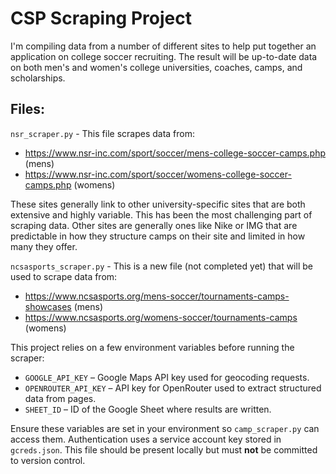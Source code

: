 # CSP Scraping Project

I'm compiling data from a number of different sites to help put together an application on college soccer recruiting. The result will be up-to-date data on both men's and women's college universities, coaches, camps, and scholarships.

## Files:
`nsr_scraper.py` - This file scrapes data from:
- https://www.nsr-inc.com/sport/soccer/mens-college-soccer-camps.php (mens)
- https://www.nsr-inc.com/sport/soccer/womens-college-soccer-camps.php (womens)

These sites generally link to other university-specific sites that are both extensive and highly variable. This has been the most challenging part of scraping data. Other sites are generally ones like Nike or IMG that are predictable in how they structure camps on their site and limited in how many they offer.

`ncsasports_scraper.py` - This is a new file (not completed yet) that will be used to scrape data from:
- https://www.ncsasports.org/mens-soccer/tournaments-camps-showcases (mens)
- https://www.ncsasports.org/womens-soccer/tournaments-camps (womens)

This project relies on a few environment variables before running the scraper:

* `GOOGLE_API_KEY` – Google Maps API key used for geocoding requests.
* `OPENROUTER_API_KEY` – API key for OpenRouter used to extract structured data from pages.
* `SHEET_ID` – ID of the Google Sheet where results are written.

Ensure these variables are set in your environment so `camp_scraper.py` can access them. Authentication uses a service account key stored in `gcreds.json`. This file should be present locally but must **not** be committed to version control.
